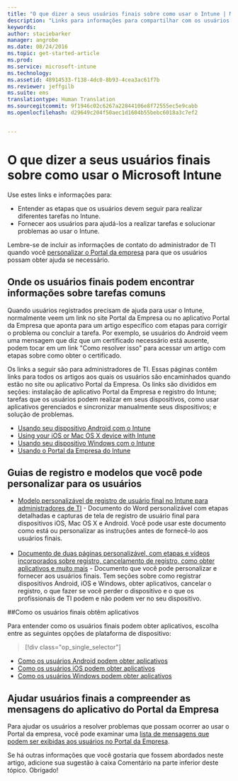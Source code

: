 ```yaml
---
title: "O que dizer a seus usuários finais sobre como usar o Intune | Microsoft Intune"
description: "Links para informações para compartilhar com os usuários finais"
keywords: 
author: staciebarker
manager: angrobe
ms.date: 08/24/2016
ms.topic: get-started-article
ms.prod: 
ms.service: microsoft-intune
ms.technology: 
ms.assetid: 48914533-f138-4dc0-8b93-4cea3ac61f7b
ms.reviewer: jeffgilb
ms.suite: ems
translationtype: Human Translation
ms.sourcegitcommit: 9f1946c02c6267a22844106e8f72555ec5e9cabb
ms.openlocfilehash: d29649c204f50aec1d1604b55bebc6018a3c7ef2


---
```




# O que dizer a seus usuários finais sobre como usar o Microsoft Intune

Use estes links e informações para:

- Entender as etapas que os usuários devem seguir para realizar diferentes tarefas no Intune.
- Fornecer aos usuários para ajudá-los a realizar tarefas e solucionar problemas ao usar o Intune.

Lembre-se de incluir as informações de contato do administrador de TI quando você [personalizar o Portal da empresa](/Intune/get-started/start-with-a-paid-subscription-to-microsoft-intune-step-7) para que os usuários possam obter ajuda se necessário.


## Onde os usuários finais podem encontrar informações sobre tarefas comuns

Quando usuários registrados precisam de ajuda para usar o Intune, normalmente veem um link no site Portal da Empresa ou no aplicativo Portal da Empresa que aponta para um artigo específico com etapas para corrigir o problema ou concluir a tarefa. Por exemplo, se usuários do Android veem uma mensagem que diz que um certificado necessário está ausente, podem tocar em um link "Como resolver isso" para acessar um artigo com etapas sobre como obter o certificado. 

Os links a seguir são para administradores de TI. Essas páginas contêm links para todos os artigos aos quais os usuários são encaminhados quando estão no site ou aplicativo Portal da Empresa. Os links são divididos em seções: instalação de aplicativo Portal da Empresa e registro do Intune; tarefas que os usuários podem realizar em seus dispositivos, como usar aplicativos gerenciados e sincronizar manualmente seus dispositivos; e solução de problemas.

- [Usando seu dispositivo Android com o Intune](/Intune/EndUser/using-your-android-device-with-intune)
- [Using your iOS or Mac OS X device with Intune](/Intune/EndUser/using-your-ios-or-mac-os-x-device-with-intune)
- [Usando seu dispositivo Windows com o Intune](/Intune/EndUser/using-your-windows-device-with-intune)
- [Usando o Portal da Empresa do Intune](/Intune/EndUser/using-the-intune-company-portal-website)


## Guias de registro e modelos que você pode personalizar para os usuários

- [Modelo personalizável de registro de usuário final no Intune para administradores de TI](https://gallery.technet.microsoft.com/End-user-Intune-enrollment-55dfd64a) - Documento do Word personalizável com etapas detalhadas e capturas de tela de registro de usuário final para dispositivos iOS, Mac OS X e Android. Você pode usar este documento como está ou personalizar as instruções antes de fornecê-lo aos usuários finais.</br></br>
- [Documento de duas páginas personalizável, com etapas e vídeos incorporados sobre registro, cancelamento de registro, como obter aplicativos e muito mais](https://gallery.technet.microsoft.com/Intune-End-User-Enrollment-3a0c9b0c#content) - Documento que você pode personalizar e fornecer aos usuários finais. Tem seções sobre como registrar dispositivos Android, iOS e Windows, obter aplicativos, cancelar o registro, o que fazer se você perder o dispositivo e o que os profissionais de TI podem e não podem ver no seu dispositivo.

##Como os usuários finais obtêm aplicativos

Para entender como os usuários finais podem obter aplicativos, escolha entre as seguintes opções de plataforma de dispositivo:

> [!div class="op_single_selector"]
- [Como os usuários Android podem obter aplicativos](how-your-android-users-get-their-apps.md)
- [Como os usuários iOS podem obter aplicativos](how-your-ios-users-get-their-apps.md)
- [Como os usuários Windows podem obter aplicativos](how-your-windows-users-get-their-apps.md)

## Ajudar usuários finais a compreender as mensagens do aplicativo do Portal da Empresa

Para ajudar os usuários a resolver problemas que possam ocorrer ao usar o Portal da empresa, você pode examinar uma [lista de mensagens que podem ser exibidas aos usuários no Portal da Empresa](/Intune/Plan-Design/help-end-users-understand-company-portal-app-messages).

Se há outras informações que você gostaria que fossem abordados neste artigo, adicione sua sugestão à caixa Comentário na parte inferior deste tópico. Obrigado!



<!--HONumber=Aug16_HO4-->


